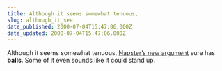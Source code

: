 ```yaml
---
title: Although it seems somewhat tenuous,
slug: although_it_see
date_published: 2000-07-04T15:47:06.000Z
date_updated: 2000-07-04T15:47:06.000Z
---
```


Although it seems somewhat tenuous, [Napster’s new argument](http://news.cnet.com/news/0-1005-200-2198482.html) sure has **balls**. Some of it even sounds like it could stand up.
